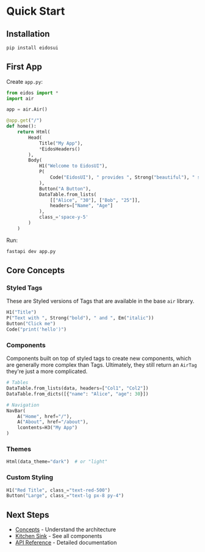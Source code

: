 # Quick Start

## Installation

```bash
pip install eidosui
```

## First App

Create `app.py`:

```python
from eidos import *
import air

app = air.Air()

@app.get("/")
def home():
    return Html(
        Head(
            Title("My App"),
            *EidosHeaders()
        ),
        Body(
            H1("Welcome to EidosUI"),
            P(
                Code("EidosUI"), " provides ", Strong("beautiful"), " styled components that work ", I("out of the box.")
            ),
            Button("A Button"),
            DataTable.from_lists(
                [["Alice", "30"], ["Bob", "25"]], 
                headers=["Name", "Age"]
            ),
            class_='space-y-5'
        )
    )
```

Run:
```bash
fastapi dev app.py
```
## Core Concepts

### Styled Tags

These are Styled versions of Tags that are available in the base `air` library.

```python
H1("Title")
P("Text with ", Strong("bold"), " and ", Em("italic"))
Button("Click me")
Code("print('hello')")
```

### Components

Components built on top of styled tags to create new components, which are generally more complex than Tags.  Ultimately, they still return an `AirTag` they're just a more complicated.

```python
# Tables
DataTable.from_lists(data, headers=["Col1", "Col2"])
DataTable.from_dicts([{"name": "Alice", "age": 30}])

# Navigation
NavBar(
    A("Home", href="/"),
    A("About", href="/about"),
    lcontents=H3("My App")
)
```

### Themes

```python
Html(data_theme="dark")  # or "light"
```

### Custom Styling

```python
H1("Red Title", class_="text-red-500")
Button("Large", class_="text-lg px-8 py-4")
```

## Next Steps

- [Concepts](concepts) - Understand the architecture
- [Kitchen Sink](kitchen-sink) - See all components
- [API Reference](api) - Detailed documentation